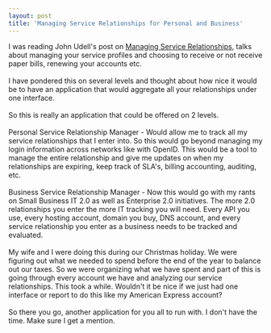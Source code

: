 ```yaml
---
layout: post
title: 'Managing Service Relationships for Personal and Business'
---
```

I was reading John Udell's post on <a href="http://blog.jonudell.net/2008/01/04/managing-service-relationships/">Managing Service Relationships</a>, talks about managing your service profiles and choosing to receive or not receive paper bills, renewing your accounts etc.<br /><br />I have pondered this on several levels and thought about how nice it would be to have an application that would aggregate all your relationships under one interface.<br /><br />So this is really an application that could be offered on 2 levels.<br /><br />Personal Service Relationship Manager - Would allow me to track all my service relationships that I enter into.  So this would go beyond managing my login information across networks like with OpenID.  This would be a tool to manage the entire relationship and give me updates on when my relationships are expiring, keep track of SLA's, billing accounting, auditing, etc. <br /><br />Business Service Relationship Manager - Now this would go with my rants on Small Business IT 2.0 as well as Enterprise 2.0 initiatives.  The more 2.0 relationships you enter the more IT tracking you will need.  Every API you use, every hosting account, domain you buy, DNS account, and every service relationship you enter as a business needs to be tracked and evaluated.<br /><br />My wife and I were doing this during our Christmas holiday.  We were figuring out what we needed to spend before the end of the year to balance out our taxes.  So we were organizing what we have spent and part of this is going through every account we have and analyzing our service relationships.  This took a while.  Wouldn't it be nice if we just had one interface or report to do this like my American Express account?<br /><br />So there you go, another application for you all to run with.  I don't have the time.  Make sure I get a mention.